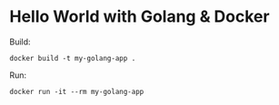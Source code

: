 # Hello World with Golang & Docker

Build:
```
docker build -t my-golang-app .
```

Run:
```
docker run -it --rm my-golang-app
```